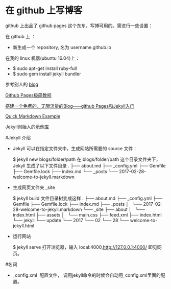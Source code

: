 在 github 上写博客
================
github 上出品了 github pages 这个东东，写博可用的。需进行一些设置：

在 github 上 ：
* 新生成一个 repository, 名为 username.github.io

在我的 linux 机器(ubuntu 16.04)上：
* $ sudo apt-get install ruby-full
* $ sudo gem install jekyll bundler

参考别人的 [blog](https://github.com/mmistakes/hpstr-jekyll-theme)

[Github Pages极简教程](http://yanping.me/cn/blog/2012/03/18/github-pages-step-by-step/)

[搭建一个免费的，无限流量的Blog----github Pages和Jekyll入门](http://www.ruanyifeng.com/blog/2012/08/blogging_with_jekyll.html)

[Quick Markdown Example](http://www.unexpected-vortices.com/sw/rippledoc/quick-markdown-example.html)

Jekyll创始人的[示例库](https://github.com/mojombo/tpw)

#Jekyll 介绍
* Jekyll 可以在指定文件夹中，生成网站所需要的 source 文件：
   
    $ jekyll new blogs/folder/path
在 blogs/folder/path 这个目录文件夹下，Jekyll 生成了以下文件目录
.
├── about.md
├── _config.yml
├── Gemfile
├── Gemfile.lock
├── index.md
└── _posts
    └── 2017-02-28-welcome-to-jekyll.markdown

* 生成网页文件夹 _site

    $ jekyll build 
文件目录树变成这样
.
├── about.md
├── _config.yml
├── Gemfile
├── Gemfile.lock
├── index.md
├── _posts
│   └── 2017-02-28-welcome-to-jekyll.markdown
└── _site
    ├── about
    │   └── index.html
    ├── assets
    │   └── main.css
    ├── feed.xml
    ├── index.html
    └── jekyll
        └── update
            └── 2017
                └── 02
                    └── 28
                        └── welcome-to-jekyll.html



* 运行网站
  
    $ jekyll serve
打开浏览器，输入 local:4000,http://127.0.0.1:4000/ 即见网页。


#名词
* _config.xml  配置文件， 调用jekyll命令的时候会自动用_config.xml里面的配置。

